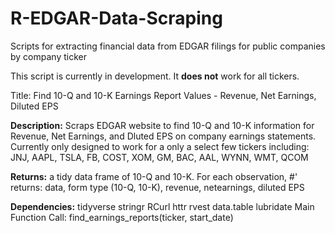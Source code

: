 # R-EDGAR-Data-Scraping
Scripts for extracting financial data from EDGAR filings for public companies by company ticker

This script is currently in development. It **does not** work for all tickers.

Title: Find 10-Q and 10-K Earnings Report Values - Revenue, Net Earnings, Diluted EPS

__Description:__
Scraps EDGAR website to find 10-Q and 10-K information for Revenue,
Net Earnings, and Dluted EPS on company earnings statements. Currently only designed to 
work for a only a select few tickers including:
JNJ, AAPL, TSLA, FB, COST, XOM, GM, BAC, AAL, WYNN, WMT, QCOM

__Returns:__ a tidy data frame of 10-Q and 10-K. For each observation,
#' returns: data, form type (10-Q, 10-K), revenue, netearnings, diluted EPS

__Dependencies:__ tidyverse stringr RCurl httr rvest data.table lubridate
Main Function Call: find_earnings_reports(ticker, start_date)
